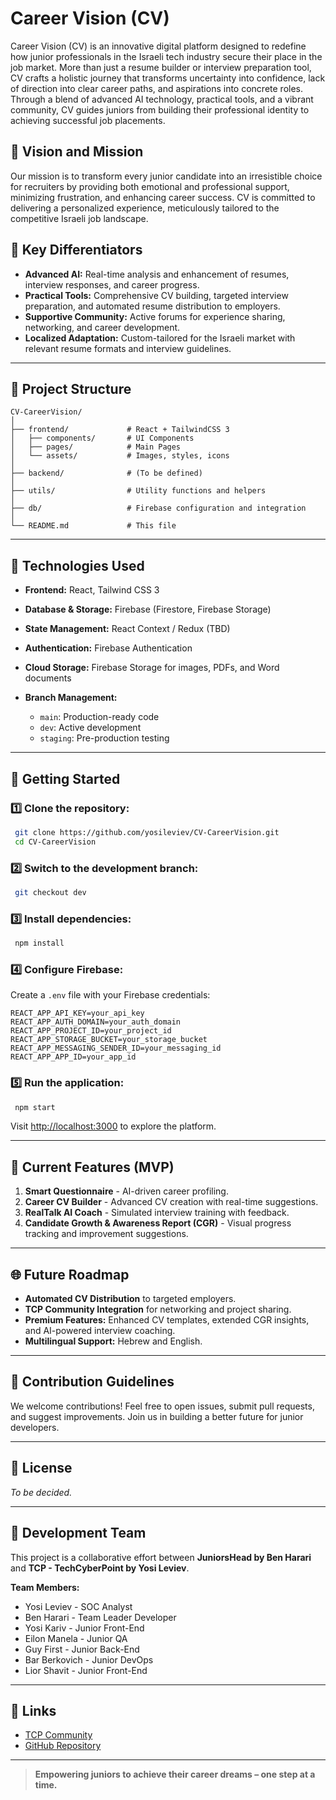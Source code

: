 # Career Vision (CV)

Career Vision (CV) is an innovative digital platform designed to redefine how junior professionals in the Israeli tech industry secure their place in the job market. More than just a resume builder or interview preparation tool, CV crafts a holistic journey that transforms uncertainty into confidence, lack of direction into clear career paths, and aspirations into concrete roles. Through a blend of advanced AI technology, practical tools, and a vibrant community, CV guides juniors from building their professional identity to achieving successful job placements.

## 🌟 **Vision and Mission**

Our mission is to transform every junior candidate into an irresistible choice for recruiters by providing both emotional and professional support, minimizing frustration, and enhancing career success. CV is committed to delivering a personalized experience, meticulously tailored to the competitive Israeli job landscape.

## 🔎 **Key Differentiators**

* **Advanced AI:** Real-time analysis and enhancement of resumes, interview responses, and career progress.
* **Practical Tools:** Comprehensive CV building, targeted interview preparation, and automated resume distribution to employers.
* **Supportive Community:** Active forums for experience sharing, networking, and career development.
* **Localized Adaptation:** Custom-tailored for the Israeli market with relevant resume formats and interview guidelines.

---

## 📂 **Project Structure**

```
CV-CareerVision/
│
├── frontend/             # React + TailwindCSS 3
│   ├── components/       # UI Components
│   ├── pages/            # Main Pages
│   └── assets/           # Images, styles, icons
│
├── backend/              # (To be defined)
│
├── utils/                # Utility functions and helpers
│
├── db/                   # Firebase configuration and integration
│
└── README.md             # This file
```

---

## 🔧 **Technologies Used**

* **Frontend:** React, Tailwind CSS 3
* **Database & Storage:** Firebase (Firestore, Firebase Storage)
* **State Management:** React Context / Redux (TBD)
* **Authentication:** Firebase Authentication
* **Cloud Storage:** Firebase Storage for images, PDFs, and Word documents
* **Branch Management:**

  * `main`: Production-ready code
  * `dev`: Active development
  * `staging`: Pre-production testing

---

## 🚀 **Getting Started**

### 1️⃣ **Clone the repository:**

```bash
 git clone https://github.com/yosileviev/CV-CareerVision.git
 cd CV-CareerVision
```

### 2️⃣ **Switch to the development branch:**

```bash
 git checkout dev
```

### 3️⃣ **Install dependencies:**

```bash
 npm install
```

### 4️⃣ **Configure Firebase:**

Create a `.env` file with your Firebase credentials:

```
REACT_APP_API_KEY=your_api_key
REACT_APP_AUTH_DOMAIN=your_auth_domain
REACT_APP_PROJECT_ID=your_project_id
REACT_APP_STORAGE_BUCKET=your_storage_bucket
REACT_APP_MESSAGING_SENDER_ID=your_messaging_id
REACT_APP_APP_ID=your_app_id
```

### 5️⃣ **Run the application:**

```bash
 npm start
```

Visit [http://localhost:3000](http://localhost:3000) to explore the platform.

---

## 📌 **Current Features (MVP)**

1. **Smart Questionnaire** - AI-driven career profiling.
2. **Career CV Builder** - Advanced CV creation with real-time suggestions.
3. **RealTalk AI Coach** - Simulated interview training with feedback.
4. **Candidate Growth & Awareness Report (CGR)** - Visual progress tracking and improvement suggestions.

---

## 🌐 **Future Roadmap**

* **Automated CV Distribution** to targeted employers.
* **TCP Community Integration** for networking and project sharing.
* **Premium Features:** Enhanced CV templates, extended CGR insights, and AI-powered interview coaching.
* **Multilingual Support:** Hebrew and English.

---

## 🤝 **Contribution Guidelines**

We welcome contributions! Feel free to open issues, submit pull requests, and suggest improvements. Join us in building a better future for junior developers.

---

## 📜 **License**

*To be decided.*

---

## 👥 **Development Team**

This project is a collaborative effort between **JuniorsHead by Ben Harari** and **TCP - TechCyberPoint by Yosi Leviev**.

**Team Members:**

* Yosi Leviev - SOC Analyst
* Ben Harari - Team Leader Developer
* Yosi Kariv - Junior Front-End
* Eilon Manela - Junior QA
* Guy First - Junior Back-End
* Bar Berkovich - Junior DevOps
* Lior Shavit - Junior Front-End

---

## 🔗 **Links**

* [TCP Community](https://www.techcyberpoint.co.il)
* [GitHub Repository](https://github.com/yosileviev/CV-CareerVision)

---

> **Empowering juniors to achieve their career dreams – one step at a time.**
